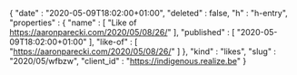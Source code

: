 {
  "date" : "2020-05-09T18:02:00+01:00",
  "deleted" : false,
  "h" : "h-entry",
  "properties" : {
    "name" : [ "Like of https://aaronparecki.com/2020/05/08/26/" ],
    "published" : [ "2020-05-09T18:02:00+01:00" ],
    "like-of" : [ "https://aaronparecki.com/2020/05/08/26/" ]
  },
  "kind" : "likes",
  "slug" : "2020/05/wfbzw",
  "client_id" : "https://indigenous.realize.be"
}
